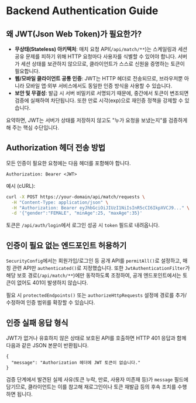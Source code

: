 # Backend Authentication Guide

## 왜 JWT(Json Web Token)가 필요한가?
- **무상태(Stateless) 아키텍처**: 매치 요청 API(`/api/match/**`)는 스케일링과 세션 공유 문제를 피하기 위해 HTTP 요청마다 사용자를 식별할 수 있어야 합니다. 서버가 세션 상태를 보관하지 않으므로, 클라이언트가 스스로 신원을 증명하는 토큰이 필요합니다.
- **웹/모바일 클라이언트 공통 인증**: JWT는 HTTP 헤더로 전송되므로, 브라우저뿐 아니라 모바일 앱·외부 서비스에서도 동일한 인증 방식을 사용할 수 있습니다.
- **보안 및 무결성**: 발급 시 서버 비밀키로 서명되기 때문에, 중간에서 토큰이 변조되면 검증에 실패하여 차단됩니다. 또한 만료 시각(exp)으로 재인증 정책을 강제할 수 있습니다.

요약하면, JWT는 서버가 상태를 저장하지 않고도 "누가 요청을 보냈는지"를 검증하게 해 주는 핵심 수단입니다.

## Authorization 헤더 전송 방법
모든 인증이 필요한 요청에는 다음 헤더를 포함해야 합니다.

```
Authorization: Bearer <JWT>
```

예시 (cURL):

```bash
curl -X POST https://your-domain/api/match/requests \
  -H "Content-Type: application/json" \
  -H "Authorization: Bearer eyJhbGciOiJIUzI1NiIsInR5cCI6IkpXVCJ9..." \
  -d '{"gender":"FEMALE", "minAge":25, "maxAge":35}'
```

토큰은 `/api/auth/login`에서 로그인 성공 시 `token` 필드로 내려옵니다.

## 인증이 필요 없는 엔드포인트 허용하기
`SecurityConfig`에서는 회원가입/로그인 등 공개 API를 `permitAll()`로 설정하고, 매칭 관련 API만 `authenticated()`로 지정했습니다. 또한 `JwtAuthenticationFilter`가 해당 보호 경로(`/api/match/**`)에만 동작하도록 조정하여, 공개 엔드포인트에서는 토큰이 없어도 401이 발생하지 않습니다.

필요 시 `protectedEndpoints()` 또는 `authorizeHttpRequests` 설정에 경로를 추가/수정하여 인증 범위를 확장할 수 있습니다.

## 인증 실패 응답 형식
JWT가 없거나 유효하지 않은 상태로 보호된 API를 호출하면 HTTP 401 응답과 함께 다음과 같은 JSON 본문이 반환됩니다.

```
{
  "message": "Authorization 헤더에 JWT 토큰이 없습니다."
}
```

검증 단계에서 발견된 실제 사유(토큰 누락, 만료, 사용자 미존재 등)가 `message` 필드에 담기므로, 클라이언트는 이를 참고해 재로그인이나 토큰 재발급 등의 후속 조치를 수행하면 됩니다.


